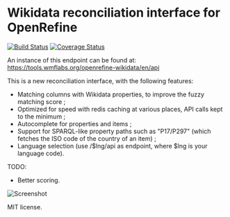 Wikidata reconciliation interface for OpenRefine 
================================================
[![Build Status](https://travis-ci.org/wetneb/openrefine-wikidata.svg?branch=master)](https://travis-ci.org/wetneb/openrefine-wikidata) [![Coverage Status](https://coveralls.io/repos/github/wetneb/openrefine-wikidata/badge.svg?branch=master)](https://coveralls.io/github/wetneb/openrefine-wikidata?branch=master)

An instance of this endpoint can be found at:
https://tools.wmflabs.org/openrefine-wikidata/en/api

This is a new reconciliation interface, with the following features:
* Matching columns with Wikidata properties, to improve the fuzzy
  matching score ;
* Optimized for speed with redis caching at various places, API calls
  kept to the minimum ;
* Autocomplete for properties and items ;
* Support for SPARQL-like property paths such as "P17/P297" (which fetches the ISO code of the country of an item) ;
* Language selection (use /$lng/api as endpoint, where $lng is your
  language code).

TODO:
* Better scoring.

![Screenshot](https://tools.wmflabs.org/openrefine-wikidata/static/screenshot_items.png)

MIT license.

